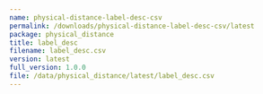 ```yaml
---
name: physical-distance-label-desc-csv
permalink: /downloads/physical-distance-label-desc-csv/latest
package: physical_distance
title: label_desc
filename: label_desc.csv
version: latest
full_version: 1.0.0
file: /data/physical_distance/latest/label_desc.csv
---
```

